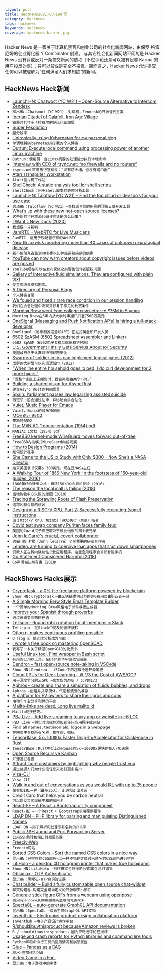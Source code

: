 ```yaml
---
layout: post
title: Hacknews2021-03-19新闻
category: Hacknews
tags: hacknews
keywords: hacknews
coverage: hacknews-banner.jpg
---
```


Hacker News 是一家关于计算机黑客和创业公司的社会化新闻网站，由保罗·格雷厄姆的创业孵化器 Y Combinator 创建。
与其它社会化新闻网站不同的是 Hacker News 没有踩或反对一条提交新闻的选项（不过评论还是可以被有足够 Karma 的用户投反对票）；只可以赞或是完全不投票。简而言之，Hacker News 允许提交任何可以被理解为“任何满足人们求知欲”的新闻。

## HackNews Hack新闻


- [Launch HN: Chatwoot (YC W21) – Open-Source Alternative to Intercom, Zendesk](item?id=26501527)
- `推出HN：Chatwoot（YC W21）–对讲机，Zendesk的开源替代方案`
- [Iberian Citadel of Calafell, Iron Age Village](https://www.atlasobscura.com/places/iberian-citadel-of-calafell)
- `铁器时代村庄卡拉费尔的伊比利亚城堡`
- [Super Resolution](https://blog.adobe.com/en/publish/2021/03/10/from-the-acr-team-super-resolution.html)
- `超分辨率`
- [Unironically using Kubernetes for my personal blog](https://mbuffett.com/posts/kubernetes-setup/)
- `单调地将Kubernetes用于我的个人博客`
- [Outrun: Execute local command using processing power of another Linux machine](https://github.com/Overv/outrun#outrun)
- `Outrun：使用另一台Linux机器的处理能力执行本地命令`
- [Interview with CEO of rsync.net: “no firewalls and no routers”](https://console.dev/qa/rsync-john-kozubik/)
- `rsync.net首席执行官访谈：“没有防火墙，也没有路由器”`
- [Atari Transputer Workstation](http://dunfield.classiccmp.org/atw800/index.htm)
- `Atari晶片机工作站`
- [ShellCheck: A static analysis tool for shell scripts](https://github.com/koalaman/shellcheck)
- `ShellCheck：用于Shell脚本的静态分析工具`
- [Launch HN: Taloflow (YC W21) – Find the top cloud or dev tools for your use case](item?id=26504834)
- `启动HN：Taloflow（YC W21）–查找适合您的用例的顶级云或开发工具`
- [What’s up with these new not-open source licenses?](https://github.blog/2021-03-18-whats-up-with-these-new-not-open-source-licenses/)
- `这些新的非开放源代码许可证是怎么回事？`
- [I Want a New Duck (2020)](https://glyph.twistedmatrix.com/2020/07/new-duck.html)
- `我想要一只新鸭`
- [JamRTC – WebRTC for Live Musicians](https://github.com/lminiero/jamrtc)
- `JamRTC –适用于现场音乐家的WebRTC`
- [New Brunswick monitoring more than 40 cases of unknown neurological disease](https://www.cbc.ca/news/canada/new-brunswick/mad-cow-disease-public-health-1.5953478)
- `新不伦瑞克省监测40多例未知神经系统疾病的病例`
- [YouTube can now warn creators about copyright issues before videos are posted](https://www.theverge.com/2021/3/17/22335728/youtube-checks-monetization-copyright-claim-dispute-tool)
- `YouTube现在可以在发布视频之前警告创作者版权问题`
- [Gallery of interactive fluid simulations. They are configured with plain text](https://github.com/cselab/aphros/wiki/Aphros-Explorer)
- `交互式流体模拟图库。`
- [A Directory of Personal Blogs](https://blogsurf.io)
- `个人博客目录`
- [We found and fixed a rare race condition in our session handling](https://github.blog/2021-03-18-how-we-found-and-fixed-a-rare-race-condition-in-our-session-handling/)
- `我们在会话处理中发现并修复了罕见的比赛条件`
- [Morning Brew went from college newsletter to $75M in 5 years](https://www.businessofbusiness.com/videos/austin-rief-how-morning-brew-went-from-college-newsletter-to-75-million/)
- `Morning Brew在5年内从大学时事通讯升至7500万美元`
- [OneSignal (Messaging and Push Notification APIs) is hiring a full-stack developer](https://onesignal.com/careers/cb3e1383-d52c-43e8-8e7b-b49cbadafc85)
- `OneSignal（消息和推送通知API）正在招聘全职开发人员`
- [6502 SpASM (6502 Spreadsheet Assembler and Linker)](https://github.com/tilleul/apple2/tree/master/tools/6502_assembler)
- `6502 SpASM（6502电子表格汇编器和链接器）`
- [U.S. Government Finally Gets Serious About IoT Security](https://spectrum.ieee.org/telecom/wireless/the-us-government-finally-gets-serious-about-iot-security)
- `美国政府终于认真对待物联网安全`
- [Swarms of soldier crabs can implement logical gates (2012)](https://arxiv.org/abs/1204.1749)
- `成群的大闸蟹可以实现逻辑门（2012）`
- [“When the entire household goes to bed, I do curl development for 2 more hours.”](https://twitter.com/bagder/status/1372572657317711876)
- `“当整个家庭上床睡觉时，我会再卷曲两个小时。”`
- [Building a shared vision for Async Rust](https://blog.rust-lang.org/2021/03/18/async-vision-doc.html)
- `建立Async Rust的共同愿景`
- [Spain: Parliament passes law legalizing assisted suicide](https://www.dw.com/en/spain-parliament-passes-law-legalizing-assisted-suicide/a-56914713)
- `西班牙：国会通过法律，将协助自杀合法化`
- [Vuiet, Music Player for Emacs](https://github.com/mihaiolteanu/vuiet/blob/master/README.md)
- `Vuiet，Emacs的音乐播放器`
- [MOnSter 6502](https://monster6502.com/)
- `蒙斯特6502`
- [The MANIAC 1 documentation (1954) pdf](http://www.bitsavers.org/pdf/lanl/LA-1725_The_MANIAC_Jul54.pdf)
- `MANIAC 1文档（1954）pdf`
- [FreeBSD kernel-mode WireGuard moves forward out-of-tree](https://arstechnica.com/gadgets/2021/03/freebsd-kernel-mode-wireguard-moves-forward-out-of-tree/)
- `FreeBSD内核模式WireGuard向前发展`
- [How to Design Programs (2014)](https://htdp.org/2018-01-06/Book/)
- `如何设计程序`
- [She Came to the US to Study with Only $300 – Now She’s a NASA Director](https://www.goodnewsnetwork.org/diana-trujillo-nasa-role-model-mars)
- `她来美国读书仅需$ 300美元，现在是NASA主任`
- [A Walking Tour of 1866 New York: In the footsteps of 150-year-old guides (2016)](https://ny.curbed.com/2016/7/27/12278588/new-york-city-historic-guidebooks-walking-tour)
- `1866年纽约徒步之旅：跟随150岁的向导的足迹（2016）`
- [The reason the local mall is failing (2018)](https://www.strongtowns.org/journal/2018/4/23/bon-ton-gone)
- `当地购物中心失败的原因（2018）`
- [Tracing the Sprawling Roots of Flash Preservation](https://www.vice.com/en/article/wx8y5y/tracing-the-sprawling-roots-of-flash-preservation)
- `追踪闪存保存的根源`
- [Designing a RISC-V CPU, Part 2: Successfully executing (some) instructions](https://mcla.ug/blog/risc-v-cpu-part-2.html)
- `设计RISC-V CPU，第2部分：成功执行（某些）指令`
- [Covid test swap company Puritan faces family feud](https://www.bloomberg.com/news/features/2021-03-18/covid-test-swab-company-puritan-faces-family-feud)
- `美国的Covid拭子供应取决于彼此憎恨的两个表兄弟`
- [John le Carré's crucial, covert collaborator](https://www.theguardian.com/books/2021/mar/13/my-father-was-famous-as-john-le-carre-my-mother-was-his-crucial-covert-collaborator)
- `约翰·勒·卡雷（John leCarré）至关重要的秘密合作者`
- [Lenders are turning to coercive loan apps that shut down smartphones](https://restofworld.org/2021/loans-that-hijack-your-phone-are-coming-to-india/)
- `贷款人正在转向强制性贷款应用程序，这些应用程序会关闭智能手机`
- [Go Statement Considered Harmful (2018)](https://vorpus.org/blog/notes-on-structured-concurrency-or-go-statement-considered-harmful/)
- `Go声明被认为有害（2018）`


## HackShows Hacks展示

- [ CryptoTask – a 0% fee freelance platform powered by blockchain](https://about.cryptotask.org/)
- `Show HN：CryptoTask –由区块链提供动力的0％费用自由职业者平台`
- [ A Simple Morning Brew Style Email Template Builder](https://brewymail.vercel.app/)
- `一个简单的Morning Brew风格电子邮件模板生成器`
- [ Improve your Spanish through proverbs](https://www.dicho.org/allproverbs)
- `通过谚语提高西班牙语`
- [ Tellspin – Round robin rotation for at-mentions in Slack](https://tellspin.app)
- `Tellspin –在Slack中提及的循环旋转`
- [ O(log n) makes continuous profiling possible](https://github.com/pyroscope-io/pyroscope/blob/main/docs/storage-design.md)
- `O（log n）使连续分析成为可能`
- [ I wrote a free book on mastering OpenSCAD](https://mastering-openscad.eu/)
- `我写了一本关于精通OpenSCAD的免费书`
- [ Useful Linux tool, Find wrapper in Bash script](https://github.com/abdulbadii/find-list-search-filter-filesystem-thoroughly)
- `有用的Linux工具，在Bash脚本中查找包装器`
- [ Dendron – fast open-source note-taking in VSCode](https://wiki.dendron.so/)
- `Show HN：Dendron – VSCode中的超级快速开源笔记`
- [ Cloud GPUs for Deep Learning – At 1/3 the Cost of AWS/GCP](https://gpu.land/)
- `用于深度学习的云GPU –成本仅为AWS / GCP的1/3`
- [ Aphros – create and share a simulation of fluids, bubbles, and drops](https://cselab.github.io/aphros/wasm/aphros.html)
- `Aphros –创建并共享流体，气泡和液滴的模拟`
- [ A platform for EV owners to share their pros and cons](https://www.myevreview.com)
- `电动车车主分享利弊的平台`
- [ Mailto-links are dead. Long live mailto.id](https://mailto.id/)
- `Mailto链接已死。 `
- [ PBJ Live – Add live streaming to any app or website in ~6 LOC](https://pbj.live/)
- `PBJ Live –将实时流媒体添加到任何应用程序或网站`
- [ Find all names, testimonials, logos in a webpage](http://findcustomersweb-production.eba-rfkphe2n.us-west-2.elasticbeanstalk.com/)
- `在网页中查找所有名称，推荐词，徽标`
- [ TensorBase: 5x~10000x Faster Drop-In/Accelerator for ClickHouse in Rust](https://tensorbase.io/2021/03/16/announce_base_fe.html)
- `TensorBase：Rust中ClickHouse的5x〜10000x更快的插入/加速器`
- [ Open Source Recursive Kanban](https://github.com/hpennington/kanception)
- `开源递归看板`
- [ Attract more customers by highlighting why people trust you](http://shoutout.so/)
- `通过强调人们为什么信任您来吸引更多客户`
- [ Visa-CLI](https://github.com/rand-net/visa-cli)
- `Visa-CLI`
- [ Walk in and out of conversations as you would IRL with up to 25 people](https://links.scena360.com/ImdC13)
- `像参加IRL一样（最多25人），走进和走出对话`
- [ Credit Card that helps you be carbon neutral](https://www.carbongreen.app/)
- `可以帮助您实现碳中和的信用卡`
- [ React-BE – A React + Bootstrap utility component](https://www.npmjs.com/package/@orizens/react-be)
- `React-BE –一个React + Bootstrap实用程序组件`
- [ LDAP DN – PHP library for parsing and manipulating Distinguished Names](https://github.com/paweldecowski/ldap-dn)
- `LDAP DN –用于解析和处理专有名称的PHP库`
- [ Public SSH Jump and Port Forwarding Server](item?id=26500128)
- `公用SSH跳转和端口转发服务器`
- [ Freeciv-Web](https://github.com/freeciv/freeciv-web/)
- `Freeciv网站`
- [ Sorted CSS Colors – Sort the named CSS colors in a nice way](https://enes.in/sorted-colors)
- `显示HN：已排序的CSS颜色–以一种不错的方式对已命名的CSS颜色进行排序`
- [ LitiHolo – a desktop 3D hologram printer that makes true holograms](http://www.litiholo.com/3d-hologram-printer.html#3DHologramPrinterStory)
- `Show HN：LitiHolo –制作真实全息图的台式3D全息打印机`
- [ Obsidian - OTP Authenticator](https://obsidianapp.io/)
- `显示HN：黑曜石-OTP身份验证器`
- [ Chat builder – Build a fully customizable open source chat-widget](https://github.com/papercups-io/chat-builder)
- `聊天构建器–构建完全可自定义的开源聊天小部件`
- [ Generate stick figure GIFs from a webcam using openpose](http://stickfigure-recorder.web.app/)
- `使用openpose从网络摄像头生成简笔画GIF`
- [ SpectaQL – auto-generate GraphQL API documentation](https://github.com/anvilco/spectaql#spectaql)
- `显示HN：SpectaQL –自动生成GraphQL API文档`
- [ Inventhub – Electronics product design collaboration platform](https://inventhub.io)
- `Inventhub –电子产品设计协作平台`
- [ R/shouldibuythisproduct because Amazon reviews is broken](https://www.reddit.com/r/shouldibuythisproduct/)
- `R / shouldibuythisproduct，因为亚马逊评论已损坏`
- [ Usage and crash reports for Python libraries and command line tools](item?id=26508929)
- `Python库和命令行工具的使用情况和崩溃报告`
- [ Glue – Pandas as a DAG](https://gluedata.io/)
- `胶水–熊猫作为DAG`
- [ Video Game in a Font](https://www.coderelay.io/fontemon.html)
- `显示HN：电子游戏中的字体`

